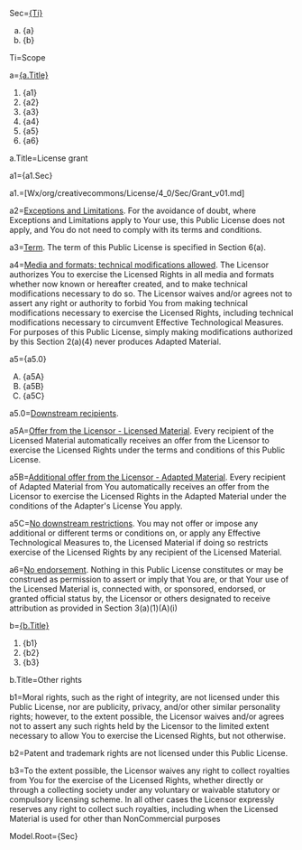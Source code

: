 Sec=<u>{Ti}</u><ol type='a'><li>{a}</li><li>{b}</li></ol>

Ti=Scope

a=<u>{a.Title}</u><ol><li>{a1}</li><li>{a2}</li><li>{a3}</li><li>{a4}</li><li>{a5}</li><li>{a6}</li></ol>

a.Title=License grant

a1={a1.Sec}

a1.=[Wx/org/creativecommons/License/4_0/Sec/Grant_v01.md]

a2=<span style="text-decoration: underline;">Exceptions and Limitations</span>. For the avoidance of doubt, where Exceptions and Limitations apply to Your use, this Public License does not apply, and You do not need to comply with its terms and conditions.

a3=<span style="text-decoration: underline;">Term</span>. The term of this Public License is specified in Section 6(a).

a4=<span style="text-decoration: underline;">Media and formats; technical modifications allowed</span>. The Licensor authorizes You to exercise the Licensed Rights in all media and formats whether now known or hereafter created, and to make technical modifications necessary to do so. The Licensor waives and/or agrees not to assert any right or authority to forbid You from making technical modifications necessary to exercise the Licensed Rights, including technical modifications necessary to circumvent Effective Technological Measures. For purposes of this Public License, simply making modifications authorized by this Section 2(a)(4) never produces Adapted Material.


a5={a5.0}<ol type='A'><li>{a5A}</li><li>{a5B}</li><li>{a5C}</li></ol>

a5.0=<span style="text-decoration: underline;">Downstream recipients</span>.

a5A=<span style="text-decoration: underline;">Offer from the Licensor - Licensed Material</span>. Every recipient of the Licensed Material automatically receives an  offer from the Licensor to exercise the Licensed Rights under the terms and conditions of this Public License.

a5B=<span style="text-decoration: underline;">Additional offer from the Licensor - Adapted Material</span>. Every recipient of Adapted Material from You automatically receives an  offer from the Licensor to exercise the Licensed Rights in the Adapted Material under the conditions of the Adapter's License You apply.

a5C=<span style="text-decoration: underline;">No downstream restrictions</span>. You may not offer or impose any additional or different terms or  conditions on, or apply any Effective Technological Measures to, the Licensed Material if doing so restricts exercise of the Licensed Rights by any recipient of the Licensed Material.



a6=<span style="text-decoration: underline;">No endorsement</span>. Nothing in this Public License constitutes or may be construed as permission to assert or imply that You are, or that Your use of the Licensed Material is, connected with, or sponsored, endorsed, or granted official status by, the Licensor or others designated to receive attribution as provided in Section 3(a)(1)(A)(i)



b=<u>{b.Title}</u><ol><li>{b1}</li><li>{b2}</li><li>{b3}</li></ol>

b.Title=Other rights

b1=Moral rights, such as the right of integrity, are not licensed under this Public License, nor are publicity, privacy, and/or other similar personality rights; however, to the extent possible, the Licensor waives and/or agrees not to assert any such rights held by the Licensor to the limited extent necessary to allow You to exercise the Licensed Rights, but not otherwise.

b2=Patent and trademark rights are not licensed under this Public License.

b3=To the extent possible, the Licensor waives any right to collect royalties from You for the exercise of the Licensed Rights, whether directly or through a collecting society under any voluntary or waivable statutory or compulsory licensing scheme. In all other cases the Licensor expressly reserves any right to collect such royalties, including when the Licensed Material is used for other than NonCommercial purposes

Model.Root={Sec}